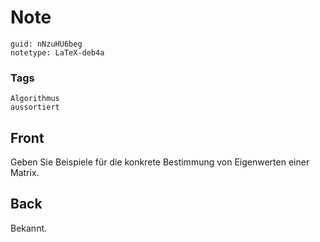 # Note
```
guid: nNzuHU6beg
notetype: LaTeX-deb4a
```

### Tags
```
Algorithmus
aussortiert
```

## Front
Geben Sie Beispiele für die konkrete Bestimmung von Eigenwerten einer Matrix.

## Back
Bekannt.

